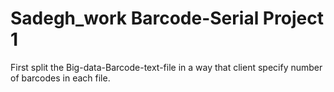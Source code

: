 # Sadegh_work Barcode-Serial Project 1

First split the Big-data-Barcode-text-file in a way that client specify number of barcodes in each file.

